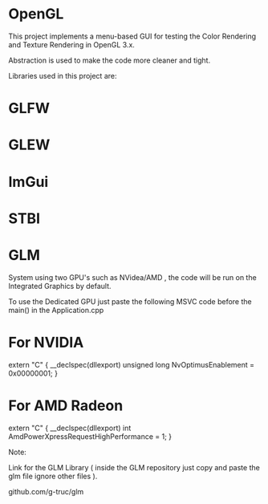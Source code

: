 # OpenGL
This project implements a menu-based GUI for testing the Color Rendering and Texture Rendering in OpenGL 3.x.

Abstraction is used to make the code more cleaner and tight.

Libraries used in this project are:

# GLFW
# GLEW
# ImGui
# STBI
# GLM

System using two GPU's such as NVidea/AMD , the code will be run on the Integrated Graphics by default.

To use the Dedicated GPU just paste the following MSVC code before the main() in the Application.cpp

# For NVIDIA

extern "C"
{
	__declspec(dllexport) unsigned long NvOptimusEnablement = 0x00000001;
}

# For AMD Radeon

extern "C"
{
  __declspec(dllexport) int AmdPowerXpressRequestHighPerformance = 1;
}


Note:

Link for the GLM Library ( inside the GLM repository just copy and paste the glm file ignore other files ).

github.com/g-truc/glm

